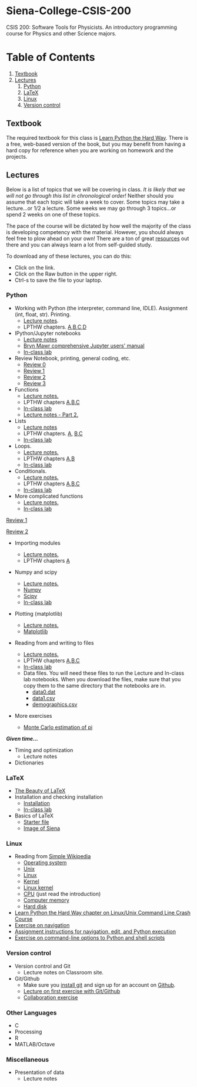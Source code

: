 # Siena-College-CSIS-200
CSIS 200: Software Tools for Physicists. An introductory programming course for Physics and other Science majors. 

# Table of Contents
1. [Textbook](#textbook)
2. [Lectures](#lectures)
    1. [Python](#python)
    2. [LaTeX](#latex)
    3. [Linux](#linux)
    4. [Version control](#version-control)

## Textbook
The required textbook for this class is [Learn Python the Hard Way](http://learnpythonthehardway.org/). There is a free, web-based version of the book, but you may benefit from having a hard copy for reference when you are working on homework and the projects. 

## Lectures

Below is a list of topics that we will be covering in class. *It is likely that we will not go through this list in chronological order!* Neither should you assume that each topic will take a week to cover. Some topics may take a lecture...or 1/2 a lecture. Some weeks we may go through 3 topics...or spend 2 weeks on one of these topics. 

The pace of the course will be dictated by how well the majority of the class is developing competency with the material. However, you should always feel free to plow ahead on your own! There are a ton of great [resources](https://github.com/mattbellis/Siena-College-CSIS-200/blob/master/RESOURCES.md) out there and you can always learn a lot from self-guided study. 

To download any of these lectures, you can do this:
* Click on the link.
* Click on the Raw button in the upper right. 
* Ctrl-s to save the file to your laptop. 

### Python
* Working with Python (the interpreter, command line, IDLE). Assignment (int, float, str). Printing.
  * [Lecture notes](https://github.com/mattbellis/Siena-College-CSIS-200/blob/master/lectures/LECTURE_printing_and_assignments.py).
  * LPTHW chapters. [A](http://learnpythonthehardway.org/book/ex4.html),[B](http://learnpythonthehardway.org/book/ex5.html),[C](http://learnpythonthehardway.org/book/ex6.html),[D](http://learnpythonthehardway.org/book/ex7.html)
* IPython/Jupyter notebooks
  * [Lecture notes](https://github.com/mattbellis/Siena-College-CSIS-200/blob/master/lectures/LECTURE_intro_to_Jupyter_notebook.ipynb)
  * [Bryn Mawr comprehensive Jupyter users' manual](http://jupyter.cs.brynmawr.edu/hub/dblank/public/Jupyter%20Notebook%20Users%20Manual.ipynb)
  * [In-class lab](https://github.com/mattbellis/Siena-College-CSIS-200/blob/master/lectures/INCLASS_using_the_notebook.ipynb)
* Review Notebook, printing, general coding, etc.
  * [Review 0](https://github.com/mattbellis/Siena-College-CSIS-200/blob/master/lectures/INCLASS_Review_printing_and_assignment_0.ipynb)
  * [Review 1](https://github.com/mattbellis/Siena-College-CSIS-200/blob/master/lectures/INCLASS_Review_printing_and_assignment_1.ipynb)
  * [Review 2](https://github.com/mattbellis/Siena-College-CSIS-200/blob/master/lectures/INCLASS_Review_printing_and_assignment_2.ipynb)
  * [Review 3](https://github.com/mattbellis/Siena-College-CSIS-200/blob/master/lectures/INCLASS_Review_printing_and_assignment_3.ipynb)
* Functions 
  * [Lecture notes.](https://github.com/mattbellis/Siena-College-CSIS-200/blob/master/lectures/LECTURE_functions_v2.ipynb)
  * LPTHW chapters [A](http://learnpythonthehardway.org/book/ex18.html),[B](http://learnpythonthehardway.org/book/ex19.html),[C](http://learnpythonthehardway.org/book/ex21.html)
  * [In-class lab](https://github.com/mattbellis/Siena-College-CSIS-200/blob/master/lectures/INCLASS_functions_v2.ipynb)
  * [Lecture notes - Part 2.](https://github.com/mattbellis/Siena-College-CSIS-200/blob/master/lectures/LECTURE_functions_Part2.ipynb)
* Lists
  * [Lecture notes](https://github.com/mattbellis/Siena-College-CSIS-200/blob/master/lectures/LECTURE_lists.ipynb)
  * LPTHW chapters. [A](http://learnpythonthehardway.org/book/ex32.html), [B](http://learnpythonthehardway.org/book/ex33.html),[C](http://learnpythonthehardway.org/book/ex34.html)
  * [In-class lab](https://github.com/mattbellis/Siena-College-CSIS-200/blob/master/lectures/INCLASS_lists.ipynb)  
* Loops. 
  * [Lecture notes.](https://github.com/mattbellis/Siena-College-CSIS-200/blob/master/lectures/LECTURE_loops.ipynb)
  * LPTHW chapters [A](http://learnpythonthehardway.org/book/ex32.html),[B](http://learnpythonthehardway.org/book/ex33.html)
  * [In-class lab](https://github.com/mattbellis/Siena-College-CSIS-200/blob/master/lectures/INCLASS_loops.ipynb)
* Conditionals. 
  * [Lecture notes.](https://github.com/mattbellis/Siena-College-CSIS-200/blob/master/lectures/LECTURE_conditionals.ipynb)
  * LPTHW chapters [A](http://learnpythonthehardway.org/book/ex29.html),[B](http://learnpythonthehardway.org/book/ex30.html),[C](http://learnpythonthehardway.org/book/ex31.html)
  * [In-class lab](https://github.com/mattbellis/Siena-College-CSIS-200/blob/master/lectures/INCLASS_conditionals.ipynb)
* More complicated functions 
  * [Lecture notes.](https://github.com/mattbellis/Siena-College-CSIS-200/blob/master/lectures/LECTURE_functions.ipynb)
  * [In-class lab](https://github.com/mattbellis/Siena-College-CSIS-200/blob/master/lectures/INCLASS_functions.ipynb)

[Review 1](https://github.com/mattbellis/Siena-College-CSIS-200/blob/master/lectures/REVIEW_printing_assignment_loops_lists_conditionals_functions_PART1.ipynb)

[Review 2](https://github.com/mattbellis/Siena-College-CSIS-200/blob/master/lectures/REVIEW_printing_assignment_loops_lists_conditionals_functions_PART2.ipynb)

* Importing modules
  * [Lecture notes.](https://github.com/mattbellis/Siena-College-CSIS-200/blob/master/lectures/LECTURE_modules.ipynb)
  * LPTHW chapters [A](http://learnpythonthehardway.org/book/ex40.html)
* Numpy and scipy
  * [Lecture notes.](https://github.com/mattbellis/Siena-College-CSIS-200/blob/master/lectures/LECTURE_numpy_scipy.ipynb)
  * [Numpy](http://www.numpy.org/)
  * [Scipy](http://www.scipy.org/)
  * [In-class lab](https://github.com/mattbellis/Siena-College-CSIS-200/blob/master/lectures/INCLASS_numpy.ipynb)
* Plotting (matplotlib)
  * [Lecture notes.](https://github.com/mattbellis/Siena-College-CSIS-200/blob/master/lectures/LECTURE_plotting.ipynb)
  * [Matplotlib](http://matplotlib.org/)
* Reading from and writing to files
  * [Lecture notes.](https://github.com/mattbellis/Siena-College-CSIS-200/blob/master/lectures/LECTURE_file_reading_writing.ipynb)
  * LPTHW chapters [A](http://learnpythonthehardway.org/book/ex15.html),[B](http://learnpythonthehardway.org/book/ex16.html),[C](http://learnpythonthehardway.org/book/ex17.html)
  * [In-class lab](https://github.com/mattbellis/Siena-College-CSIS-200/blob/master/lectures/INCLASS_file_reading_writing.ipynb)
  * Data files. You will need these files to run the Lecture and In-class lab notebooks. When you download the files, make sure that you copy them to the same directory that the notebooks are in. 
    * [data0.dat](https://github.com/mattbellis/Siena-College-CSIS-200/blob/master/lectures/data0.dat)
    * [data1.csv](https://github.com/mattbellis/Siena-College-CSIS-200/blob/master/lectures/data1.csv)
    * [demographics.csv](https://github.com/mattbellis/Siena-College-CSIS-200/blob/master/lectures/demographics.csv)

* More exercises
  * [Monte Carlo estimation of pi](https://github.com/mattbellis/Siena-College-CSIS-200/blob/master/lectures/EXERCISE_Monte_Carlo_calculation_of_pi.ipynb)

***Given time...***
* Timing and optimization
  * Lecture notes
* Dictionaries



### LaTeX
* [The Beauty of LaTeX](http://nitens.org/taraborelli/latex)
* Installation and checking installation
  * [Installation](https://github.com/mattbellis/Siena-College-CSIS-200/blob/master/HOWTO_INSTALL.md)
  * [In-class lab](https://github.com/mattbellis/Siena-College-CSIS-200/blob/master/lectures/LECTURE_install_and_test_LaTeX.md)
* Basics of LaTeX
  * [Starter file](https://github.com/mattbellis/Siena-College-CSIS-200/blob/master/lectures/latex_lecture.tex)
  * [Image of Siena](https://github.com/mattbellis/Siena-College-CSIS-200/blob/master/lectures/siena_photo.png)

### Linux
* Reading from [Simple Wikipedia](https://simple.wikipedia.org/wiki/Main_Page)
  * [Operating system](https://simple.wikipedia.org/wiki/Operating_system)
  * [Unix](https://simple.wikipedia.org/wiki/UNIX)
  * [Linux](https://simple.wikipedia.org/wiki/Linux)
  * [Kernel](https://simple.wikipedia.org/wiki/Kernel_(computer_science))
  * [Linux kernel](https://simple.wikipedia.org/wiki/Linux_kernel)
  * [CPU](https://simple.wikipedia.org/wiki/Central_processing_unit) (just read the introduction)
  * [Computer memory](https://simple.wikipedia.org/wiki/Computer_memory)
  * [Hard disk](https://simple.wikipedia.org/wiki/Hard_disk)
* [Learn Python the Hard Way chapter on Linux/Unix Command Line Crash Course](http://learnpythonthehardway.org/book/appendixa.html)
* [Exercise on navigation](https://github.com/mattbellis/Siena-College-CSIS-200/blob/master/lectures/EXERCISE_Linux_navigate_hello_world.md)
* [Assignment instructions for navigation, edit, and Python execution](https://github.com/mattbellis/Siena-College-CSIS-200/blob/master/lectures/EXERCISE_Linux_navigation_assignment.md)
* [Exercise on command-line options to Python and shell scripts](https://github.com/mattbellis/Siena-College-CSIS-200/blob/master/lectures/EXERCISE_Linux_shell_scripts_command_line_options.md)

### Version control
* Version control and Git
  * Lecture notes on Classroom site.
* Git/Github
  * Make sure you [install git](https://github.com/mattbellis/Siena-College-CSIS-200/blob/master/HOWTO_INSTALL.md) and sign up for an account on [Github](https://github.com/).
  * [Lecture on first exercise with Git/Github](https://github.com/mattbellis/Siena-College-CSIS-200/blob/master/lectures/EXERCISE_github_1.md)
  * [Collaboration exercise](https://github.com/mattbellis/Siena-College-CSIS-200/blob/master/lectures/EXERCISE_github_2_collaboration.md)

### Other Languages
* C
* Processing
* R
* MATLAB/Octave

### Miscellaneous
* Presentation of data
  * Lecture notes
